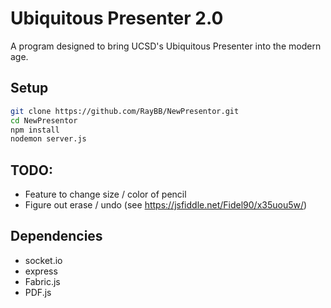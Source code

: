 # Ubiquitous Presenter 2.0
A program designed to bring UCSD's Ubiquitous Presenter into the modern age.


## Setup
```bash
git clone https://github.com/RayBB/NewPresentor.git
cd NewPresentor
npm install
nodemon server.js
```

## TODO:
* Feature to change size / color of pencil
* Figure out erase / undo (see https://jsfiddle.net/Fidel90/x35uou5w/)

## Dependencies
* socket.io
* express
* Fabric.js
* PDF.js
